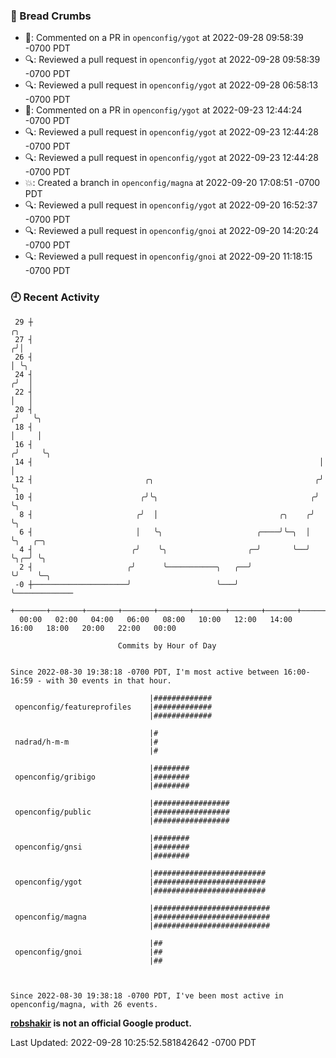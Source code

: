 ### 🍞 Bread Crumbs

 * 💬: Commented on a PR in  `openconfig/ygot` at 2022-09-28 09:58:39 -0700 PDT
 * 🔍: Reviewed a pull request in  `openconfig/ygot` at 2022-09-28 09:58:39 -0700 PDT
 * 🔍: Reviewed a pull request in  `openconfig/ygot` at 2022-09-28 06:58:13 -0700 PDT
 * 💬: Commented on a PR in  `openconfig/ygot` at 2022-09-23 12:44:24 -0700 PDT
 * 🔍: Reviewed a pull request in  `openconfig/ygot` at 2022-09-23 12:44:28 -0700 PDT
 * 🔍: Reviewed a pull request in  `openconfig/ygot` at 2022-09-23 12:44:28 -0700 PDT
 * 💥: Created a branch in `openconfig/magna` at 2022-09-20 17:08:51 -0700 PDT
 * 🔍: Reviewed a pull request in  `openconfig/ygot` at 2022-09-20 16:52:37 -0700 PDT
 * 🔍: Reviewed a pull request in  `openconfig/gnoi` at 2022-09-20 14:20:24 -0700 PDT
 * 🔍: Reviewed a pull request in  `openconfig/gnoi` at 2022-09-20 11:18:15 -0700 PDT

### 🕘 Recent Activity
```
 29 ┼                                                                    ╭╮
 27 ┤                                                                   ╭╯│
 26 ┤                                                                   │ ╰╮
 24 ┤                                                                  ╭╯  │
 22 ┤                                                                  │   │
 20 ┤                                                                 ╭╯   ╰╮
 18 ┤                                                                 │     │
 16 ┤                                                                ╭╯     ╰╮
 14 ┤                                                                │       │
 12 ┤                         ╭╮                                    ╭╯       ╰╮
 10 ┤                        ╭╯╰╮                                  ╭╯         ╰╮
  8 ┤                       ╭╯  │                           ╭╮    ╭╯           ╰╮
  6 ┤                       │   ╰╮                     ╭────╯╰─╮  │             ╰╮   ╭─╮
  4 ┤                      ╭╯    ╰╮                  ╭─╯       ╰──╯              ╰╮╭─╯ ╰╮
  2 ┤                     ╭╯      ╰───────────╮   ╭──╯                            ╰╯    ╰─╮
 -0 ┼─────────────────────╯                   ╰───╯                                       ╰─────────────
    +───────+───────+───────+───────+───────+───────+───────+───────+───────+───────+───────+───────+────
  00:00   02:00   04:00   06:00   08:00   10:00   12:00   14:00   16:00   18:00   20:00   22:00   00:00   

						Commits by Hour of Day


Since 2022-08-30 19:38:18 -0700 PDT, I'm most active between 16:00-16:59 - with 30 events in that hour.

```



```
                               |#############
 openconfig/featureprofiles    |#############
                               |#############

                               |#
 nadrad/h-m-m                  |#
                               |#

                               |########
 openconfig/gribigo            |########
                               |########

                               |#################
 openconfig/public             |#################
                               |#################

                               |########
 openconfig/gnsi               |########
                               |########

                               |#########################
 openconfig/ygot               |#########################
                               |#########################

                               |##########################
 openconfig/magna              |##########################
                               |##########################

                               |##
 openconfig/gnoi               |##
                               |##



Since 2022-08-30 19:38:18 -0700 PDT, I've been most active in openconfig/magna, with 26 events.

```
**[robshakir](mailto:robjs@google.com) is not an official Google product.**  


Last Updated: 2022-09-28 10:25:52.581842642 -0700 PDT

